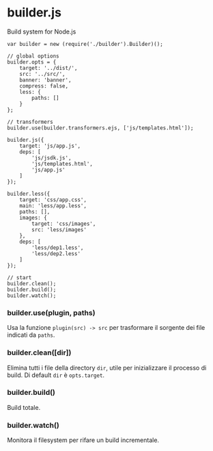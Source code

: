 # builder.js

Build system for Node.js

    var builder = new (require('./builder').Builder)();

    // global options
    builder.opts = {
        target: '../dist/',
        src: '../src/',
        banner: 'banner',
        compress: false,
        less: {
            paths: []
        }
    };

    // transformers
    builder.use(builder.transformers.ejs, ['js/templates.html']);

    builder.js({
        target: 'js/app.js',
        deps: [
            'js/jsdk.js',
            'js/templates.html',
            'js/app.js'
        ]
    });

    builder.less({
        target: 'css/app.css',
        main: 'less/app.less',
        paths: [],
        images: {
            target: 'css/images',
            src: 'less/images'
        },
        deps: [
            'less/dep1.less',
            'less/dep2.less'
        ]
    });

    // start
    builder.clean();
    builder.build();
    builder.watch();

### builder.use(plugin, paths)

Usa la funzione `plugin(src) -> src` per trasformare il sorgente dei file indicati da `paths`.

### builder.clean([dir])

Elimina tutti i file della directory `dir`, utile per inizializzare il processo di build.
Di default `dir` è `opts.target`.

### builder.build()

Build totale.

### builder.watch()

Monitora il filesystem per rifare un build incrementale.

